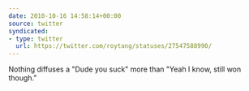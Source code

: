 ```yaml
---
date: 2010-10-16 14:58:14+00:00
source: twitter
syndicated:
- type: twitter
  url: https://twitter.com/roytang/statuses/27547588990/
---
```


Nothing diffuses a "Dude you suck" more than "Yeah I know, still won though."